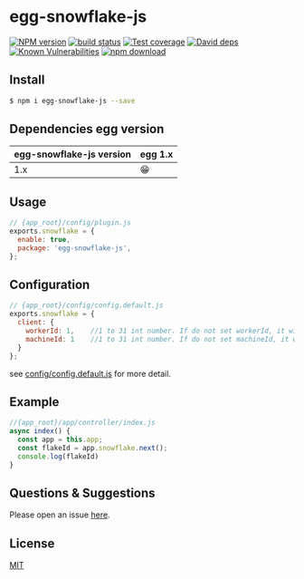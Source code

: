 # egg-snowflake-js

[![NPM version][npm-image]][npm-url]
[![build status][travis-image]][travis-url]
[![Test coverage][codecov-image]][codecov-url]
[![David deps][david-image]][david-url]
[![Known Vulnerabilities][snyk-image]][snyk-url]
[![npm download][download-image]][download-url]

[npm-image]: https://img.shields.io/npm/v/egg-snowflake-js.svg?style=flat-square
[npm-url]: https://npmjs.org/package/egg-snowflake-js
[travis-image]: https://img.shields.io/travis/eggjs/egg-snowflake-j's.svg?style=flat-square
[travis-url]: https://travis-ci.org/eggjs/egg-snowflake-js
[codecov-image]: https://img.shields.io/codecov/c/github/eggjs/egg-snowflake-js.svg?style=flat-square
[codecov-url]: https://codecov.io/github/eggjs/egg-snowflake-js?branch=master
[david-image]: https://img.shields.io/david/eggjs/egg-snowflake-js.svg?style=flat-square
[david-url]: https://david-dm.org/eggjs/egg-snowflake-js
[snyk-image]: https://snyk.io/test/npm/egg-snowflake-js/badge.svg?style=flat-square
[snyk-url]: https://snyk.io/test/npm/egg-snowflake-js
[download-image]: https://img.shields.io/npm/dm/egg-snowflake-js.svg?style=flat-square
[download-url]: https://npmjs.org/package/egg-snowflake-js


<!--
Description here.
-->

## Install

```bash
$ npm i egg-snowflake-js --save
```
## Dependencies egg version

egg-snowflake-js version | egg 1.x
--- | ---
1.x | 😁

## Usage

```js
// {app_root}/config/plugin.js
exports.snowflake = {
  enable: true,
  package: 'egg-snowflake-js',
};
```

## Configuration

```js
// {app_root}/config/config.default.js
exports.snowflake = {
  client: {
    workerId: 1,    //1 to 31 int number. If do not set workerId, it will set a random number from 1 to 31
    machineId: 1    //1 to 31 int number. If do not set machineId, it will set a int number(1 to 31) from hostname lenth
  }
};
```

see [config/config.default.js](config/config.default.js) for more detail.

## Example

<!-- example here -->
```js
//{app_root}/app/controller/index.js
async index() {
  const app = this.app;
  const flakeId = app.snowflake.next();
  console.log(flakeId)
}
```
## Questions & Suggestions

Please open an issue [here](https://github.com/biubiukevin/egg-snowflake-js/issues).

## License

[MIT](LICENSE)
